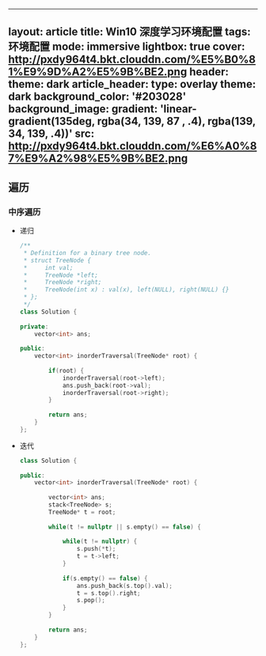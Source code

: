 
---
layout: article
title: Win10 深度学习环境配置
tags: 环境配置
mode: immersive
lightbox: true
cover: http://pxdy964t4.bkt.clouddn.com/%E5%B0%81%E9%9D%A2%E5%9B%BE2.png
header:
  theme: dark
article_header:
  type: overlay
  theme: dark
  background_color: '#203028'
  background_image:
    gradient: 'linear-gradient(135deg, rgba(34, 139, 87 , .4), rgba(139, 34, 139, .4))'
    src: http://pxdy964t4.bkt.clouddn.com/%E6%A0%87%E9%A2%98%E5%9B%BE2.png
---


## 遍历



### 中序遍历



- 递归

  ```c++
  /**
   * Definition for a binary tree node.
   * struct TreeNode {
   *     int val;
   *     TreeNode *left;
   *     TreeNode *right;
   *     TreeNode(int x) : val(x), left(NULL), right(NULL) {}
   * };
   */
  class Solution {
      
  private:
      vector<int> ans;
      
  public:
      vector<int> inorderTraversal(TreeNode* root) {
          
          if(root) {
              inorderTraversal(root->left);
              ans.push_back(root->val);
              inorderTraversal(root->right);
          }
          
          return ans;
      }
  };
  ```

  



- 迭代

  ```C++
  class Solution {
      
  public:
      vector<int> inorderTraversal(TreeNode* root) {
          
          vector<int> ans;
          stack<TreeNode> s;
          TreeNode* t = root;
          
          while(t != nullptr || s.empty() == false) {
              
              while(t != nullptr) {
                  s.push(*t);
                  t = t->left;
              }
              
              if(s.empty() == false) {
                  ans.push_back(s.top().val);
                  t = s.top().right;
                  s.pop();
              }
          }
          
          return ans;
      }
  };
  ```

  



